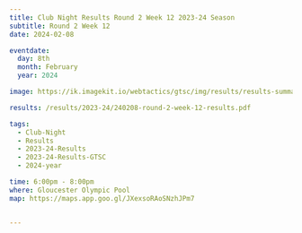 ```yaml
---
title: Club Night Results Round 2 Week 12 2023-24 Season
subtitle: Round 2 Week 12
date: 2024-02-08

eventdate:
  day: 8th
  month: February
  year: 2024

image: https://ik.imagekit.io/webtactics/gtsc/img/results/results-summary-11.jpg

results: /results/2023-24/240208-round-2-week-12-results.pdf

tags:
  - Club-Night
  - Results
  - 2023-24-Results
  - 2023-24-Results-GTSC
  - 2024-year

time: 6:00pm - 8:00pm
where: Gloucester Olympic Pool
map: https://maps.app.goo.gl/JXexsoRAoSNzhJPm7


---
```





